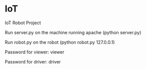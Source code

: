 # IoT
IoT Robot Project

Run server.py on the machine running apache (python server.py)

Run robot.py on the robot (python robot.py 127.0.0.1)

Password for viewer: viewer

Password for driver: driver
